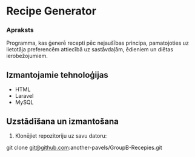 # Recipe Generator

### Apraksts
Programma, kas ģenerē recepti pēc nejaušības principa, pamatojoties uz lietotāja preferencēm attiecībā uz sastāvdaļām, ēdieniem un diētas ierobežojumiem.


##  Izmantojamie tehnoloģijas
- HTML
- Laravel
- MySQL

## Uzstādīšana un izmantošana

1. Klonējiet repozitoriju uz savu datoru:

git clone git@github.com:another-pavels/GroupB-Recepies.git
